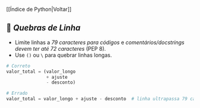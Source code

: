 [[Índice de Python|Voltar]]

## 📌 *Quebras de Linha*

- Limite linhas a *79 caracteres para códigos* e *comentários/docstrings devem ter até 72 caracteres* (PEP 8).
- Use `()` ou `\` para quebrar linhas longas.

```python
# Correto
valor_total = (valor_longo 
               + ajuste 
               - desconto)

# Errado
valor_total = valor_longo + ajuste - desconto  # linha ultrapassa 79 caracteres
```